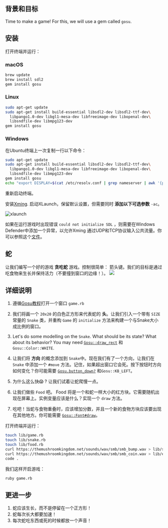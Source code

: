 ## 背景和目标

Time to make a game! For this, we will use a gem called `gosu`.

## 安装

打开终端并运行：

### macOS

```bash
brew update
brew install sdl2
gem install gosu
```

### Linux

```bash
sudo apt-get update
sudo apt-get install build-essential libsdl2-dev libsdl2-ttf-dev\
  libpango1.0-dev libgl1-mesa-dev libfreeimage-dev libopenal-dev\
  libsndfile-dev libmpg123-dev
gem install gosu
```

### Windows

在Ubuntu终端上一次复制一行以下命令：
```bash
sudo apt-get update
sudo apt-get install build-essential libsdl2-dev libsdl2-ttf-dev\
  libpango1.0-dev libgl1-mesa-dev libfreeimage-dev libopenal-dev\
  libsndfile-dev libmpg123-dev
gem install gosu
echo "export DISPLAY=$(cat /etc/resolv.conf | grep nameserver | awk '{print $2}'):0" >> ~/.zshrc
```

重新启动终端。

安装[Xming](https://sourceforge.net/projects/xming/).
启动XLaunch，保留默认设置，但需要同时 **添加以下可选参数** `-ac`。

![xlaunch](https://web-dev-challenge-lewagon-image.oss-cn-shanghai.aliyuncs.com/xlaunch.jpg)

如果在运行游戏时出现错误 `could not initialize SDL` ，则需要在Windows Defender中添加一个异常，以允许Xming 通过UDP和TCP协议输入公共流量。你可以参照这个[文件](https://docs.microsoft.com/en-us/windows/security/threat-protection/windows-firewall/create-an-inbound-port-rule)。

## 蛇

让我们编写一个好的游戏 **贪吃蛇** 游戏。控制很简单： 箭头键。我们的目标是通过吃食物来生长并保持活力（不要撞到窗口的边缘！）。
![](http://g.recordit.co/Wu3KJw9Jd1.gif)

## 详细说明

1. 遵循[Gosu教程](https://github.com/gosu/gosu/wiki/ruby-tutorial)打开一个窗口 `game.rb`

2. 我们将画一个 `20x20` 的白色正方形来代表蛇的 **头**。让我们引入一个带有 `SIZE` 常量的 `Snake` 类，并重构 `Game` 的 `initialize` 方法来构建一个与Snake大小成比例的窗口。

3. Let's do some modelling on the `Snake`. What should be its state? What about its behavior? You may need [`Gosu::draw_rect`](http://www.rubydoc.info/github/gosu/gosu/Gosu.draw_rect) 和 `Gosu::Color::WHITE`.

4. 让我们将 **方向** 的概念添加到 `Snake`中。现在我们有了一个方向，让我们在 `Snake` 中添加一个 `#move` 方法。记住，如果超出窗口它会死。按下按钮时方向如何变化？你可能需要 [`Gosu.button_down?`](http://www.rubydoc.info/github/gosu/gosu/Gosu#button_down%3F-class_method) 和`Gosu::KB_LEFT`。

5. 为什么这么快😱 ? 让我们试着让蛇爬慢一点。
6. 让我们做些 `Food` 吧。 Food 将是一个和蛇一样大小的红方块。它需要随机出现在屏幕上。实例变量应该是什么？实现一个 `draw` 方法。
7. 吃吧！当蛇与食物重叠时，应该增加分数，并且一个新的食物方块应该要出现在其他地方。你可能需要 [`Gosu::Font#draw`](http://www.rubydoc.info/github/gosu/gosu/Gosu/Font)。

打开终端并运行：

```bash
touch lib/game.rb
touch lib/snake.rb
touch lib/food.rb
curl https://themushroomkingdom.net/sounds/wav/smb/smb_bump.wav > lib/start.wav
curl https://themushroomkingdom.net/sounds/wav/smb/smb_coin.wav > lib/eat.wav
code .
```

我们这样开启游戏：

```bash
ruby game.rb
```

## 更进一步

1. 蛇应该生长，而不是停留在一个正方形！
2. 蛇每次长大都要加速！
3. 每次蛇吃东西或死的时候都放一个声音！
